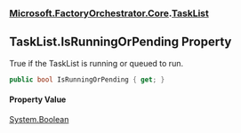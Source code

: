 ### [Microsoft.FactoryOrchestrator.Core](Microsoft_FactoryOrchestrator_Core.md 'Microsoft.FactoryOrchestrator.Core').[TaskList](TaskList.md 'Microsoft.FactoryOrchestrator.Core.TaskList')
## TaskList.IsRunningOrPending Property
True if the TaskList is running or queued to run.  
```csharp
public bool IsRunningOrPending { get; }
```
#### Property Value
[System.Boolean](https://docs.microsoft.com/en-us/dotnet/api/System.Boolean 'System.Boolean')
